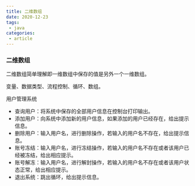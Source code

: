 ```yaml
---
title: 二维数组
date: 2020-12-23
tags:
 - java
categories:
 - article
---
```


### 二维数组
 
二维数组简单理解即一维数组中保存的值是另外一个一维数组。

变量、数据类型、流程控制、循环、数组。

用户管理系统

- 查询用户：将系统中保存的全部用户信息在控制台打印输出。
- 添加用户：向系统中添加新的用户信息，如果添加的用户已经存在，给出提示信息。
- 删除用户：输入用户名，进行删除操作，若输入的用户名不存在，给出提示信息。
- 账号冻结：输入用户名，进行冻结操作，若输入的用户名不存在或者该用户已经被冻结，给出相应提示。
- 账号解冻：输入用户名，进行解封操作，若输入的用户名不存在或者该用户状态正常，给出相应提示。
- 退出系统：跳出循环，给出提示信息。



